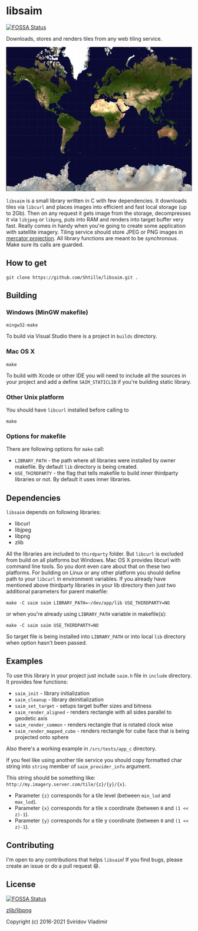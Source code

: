 libsaim
======

[![FOSSA Status](https://app.fossa.io/api/projects/git%2Bgithub.com%2FShtille%2Flibsaim.svg?type=shield)](https://app.fossa.io/projects/git%2Bgithub.com%2FShtille%2Flibsaim?ref=badge_shield)

Downloads, stores and renders tiles from any web tiling service.

![earth](images/Mercator-projection.jpg)

`libsaim` is a small library written in C with few dependencies. It downloads tiles via `libcurl` and places images into efficient and fast local storage (up to 2Gb). Then on any request it gets image from the storage, decompresses it via `libjpeg` or `libpng`, puts into RAM and renders into target buffer very fast.
Really comes in handy when you're going to create some application with satellite imagery.
Tiling service should store JPEG or PNG images in [mercator projection](https://en.wikipedia.org/wiki/Mercator_projection).
All library functions are meant to be _synchronous_. Make sure its calls are guarded.

How to get
------------

```
git clone https://github.com/Shtille/libsaim.git .
```

Building
--------

### Windows (MinGW makefile)
```
mingw32-make
```
To build via Visual Studio there is a project in `builds` directory.

### Mac OS X
```
make
```
To build with Xcode or other IDE you will need to include all the sources in your project and add a define `SAIM_STATICLIB` if you're building static library.

### Other Unix platform
You should have `libcurl` installed before calling to
```
make
```

### Options for makefile
There are following options for `make` call:
* `LIBRARY_PATH` - the path where all libraries were installed by owner makefile. By default `lib` directory is being created.
* `USE_THIRDPARTY` - the flag that tells makefile to build inner thirdparty libraries or not. By default it uses inner libraries.

Dependencies
-------------------

`libsaim` depends on following libraries:
* libcurl
* libjpeg
* libpng
* zlib

All the libraries are included to `thirdparty` folder. But `libcurl` is excluded from build on all platforms but Windows.
Mac OS X provides libcurl with command line tools. So you dont even care about that on these two platforms.
For building on Linux or any other platform you should define path to your `libcurl` in environment variables.
If you already have mentioned above thirdparty libraries in your lib directory then just two additional parameters for parent makefile:
```
make -C saim saim LIBRARY_PATH=~/dev/app/lib USE_THIRDPARTY=NO
```
or when you're already using `LIBRARY_PATH` variable in makefile(s):
```
make -C saim saim USE_THIRDPARTY=NO
```
So target file is being installed into `LIBRARY_PATH` or into local `lib` directory when option hasn't been passed.

Examples
--------

To use this library in your project just include `saim.h` file in `include` directory.
It provides few functions:
* `saim_init` - library initialization
* `saim_cleanup` - library deinitialization
* `saim_set_target` - setups target buffer sizes and bitness
* `saim_render_aligned` - renders rectangle with all sides parallel to geodetic axis
* `saim_render_common` - renders rectangle that is rotated clock wise
* `saim_render_mapped_cube` - renders rectangle for cube face that is being projected onto sphere

Also there's a working example in `/src/tests/app_c` directory.

If you feel like using another tile service you should copy formatted char string into `string` member of `saim_provider_info` argument.

This string should be something like: `http://my.imagery.server.com/tile/{z}/{y}/{x}`.
- Parameter `{z}` corresponds for a tile level (between `min_lod` and `max_lod`).
- Parameter `{x}` corresponds for a tile x coordinate (between `0` and `(1 << z)-1`).
- Parameter `{y}` corresponds for a tile y coordinate (between `0` and `(1 << z)-1`).

Contributing
------------

I'm open to any contributions that helps `libsaim`!  If you find bugs, please
create an issue or do a pull request :smile:.

License
-------

[![FOSSA Status](https://app.fossa.io/api/projects/git%2Bgithub.com%2FShtille%2Flibsaim.svg?type=large)](https://app.fossa.io/projects/git%2Bgithub.com%2FShtille%2Flibsaim?ref=badge_large)

[zlib/libpng](https://opensource.org/licenses/zlib-license.php)

Copyright (c) 2016-2021 Sviridov Vladimir